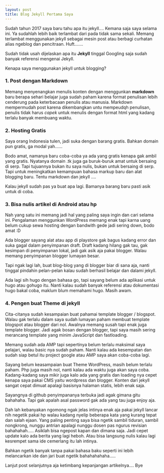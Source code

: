 ```yaml
---
layout: post
title: Blog Jekyll Pertama Saya
---
```


Sudah tahun 2017 saya baru tahu apa itu jekyll.... Kemana saja saya selama ini. Ya sudahlah lebih baik terlambat dari pada tidak sama sekali. Memang terlambat menggunakan jekyll sebagai mesin post atau berbagi curhatan alias ngeblog dan pencitraan. Huft.......

Sudah tidak usah dijelaskan apa itu **Jekyll** tinggal Googling saja sudah banyak referensi mengenai Jekyll. 

Kenapa saya menggunakan jekyll untuk blogging?


### 1. Post dengan Markdown ###
Memang menyenangkan menulis konten dengan menggunkan **markdown** baru berapa sehari belajar juga sudah paham karena format penulisan lebih cenderung pada keterbacaan penulis atau manusia. Markdown mempermudah post karena dikembangkan untu mempeudqh penulisan, penulis tidak harus _capek_ untuk menulis dengan format html yang kadang terlalu banyak membuang waktu. 


### 2. Hosting Gratis ###
Saya orang Indonesia tulen, jadi suka dengan barang gratis. Bahkan domain pun gratis, ga modal yah......

Bodo amat, namanya baru coba-coba ya ada yang gratis kenapa gak ambil yang gratis. Nyatanya domain .tk juga ga buruk-buruk amat untuk bersaing di serp. Tapi tujuannya bukan itu saya nulis, bukan untuk bersaing di serp. Tapi untuk meningkatkan kemampuan bahasa markup baru dan alat blogging baru. Tentu markdown dan jekyll ....

Kalau jekyll sudah pas ya buat apa lagi. Bamanya barang baru pasti asik untuk di coba.

### 3. Bisa nulis artikel di Android atau hp ###
Nah yang satu ini memang jadi hal yang paling saya ingin dan cari selama ini. Pengalaman menggunkan WordPress memang enak tapi karna uang belum cukup sewa hosting dengan bandwith gede jadi sering down, bodo amat :D

Ada blogger sayang alat atau app di playstore gak bagus kadang error dan suka gagal dalam penyimpanan draft. Draft kadang hilang gak tau, gak kesimpan di penyimpanan lokal, jadi gak asik aja pakai blogger. Walau memang penyimpanan blogger lumayan besar.

Tapi ngak lagi lah, buat blog-blog yang di blogger biar di sana aja, nanti tinggal pindahin pelan-pelan kalau sudah berhasil belajar dan dalami jekyll.

Ada lagi sih hugo dengan bahasa go, tapi sayang belum ada aplikasi untuk hugo atau gohugo itu. Nanti kalau sudah banyak referensi atau dokumentasi hugo bakal coba, maklum blum memahami hugo. Masih awam.


### 4. Pengen buat Theme di jekyll ###
Cita-citanya sudah kesampaian buat pahamai template blogger / blogspot. Walau gak terlalu dalam saya sudah lumayan paham membuat template blogspot atau blogger dari nol. Awalnya memang susah tapi enak juga template blogger. Jadi agak bosan dengan blogger, tapi saya masih sering merancang template yang minim JavaScript dan fastloading. 

Memang sudah ada AMP tapi sepertinya belum terlalu maksimal saya pelajari, walau basic nya sudah paham. Nanti kalau ada kesempatan dan sudah siap betul itu project google atau AMP saya akan coba-coba lagi.

Sayang belum keasampaian buat Theme WordPress, masih belum terlalu paham. Php juga masih nol, nanti kalau ada waktu juga akan saya coba. Kadang-kadang saya mikir juga kalo ada yang gratis dan loading nya cepet kenapa saya pakai CMS yaitu wordpress dan blogger. Konten dari jekyll sangat cepat dimuat apalagi basisnya halaman statis, lebih enak saja.

Sayangnya di github penyimpananya terbuka jadi agak gimana gitu bahahaha. Tapi gak apalah asal password gak ada yang tau juga enjoy aja. 

Dah lah kebanyakan ngomong ngak jelas intinya enak aja pakai jekyll lancar nih negetik pakai hp walau kadang nyelip beberapa kata yang kurang tepat dan salah ejaan. Yang paling penting saya bisa ngetik sambil tiduran, sambil nongkrong​, nunggu antrian apalagi nunggu dosen pas ngurus revisian bahahahah..... Asiklah bisa ngepost kapan dan dimana saja. Jadi cepet update kalo ada berita yang lagi heboh. Atau bisa langsung nulis kalau lagi kesrempet sama ide cemerlang itu lah intinya. 

Bahkan ngetik banyak tanpa pakai bahasa baku seperti ini lebih melancarkan ide dan jari buat ngetik bahahahahaha.....

Lanjut post selanjutnya aja ketimbang kepanjangan artikelnya.... Bye 

